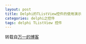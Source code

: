 ```yaml
---
layout: post
title: Delphi的TListView控件的使用演示
categories: delphi之控件
tags: delphi TListView 控件
---
```


转载自[万一的博客](http://www.cnblogs.com/del/category/171107.html)
